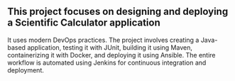 ## This project focuses on designing and deploying a Scientific Calculator application
It uses modern DevOps practices. The project involves creating a Java-based
application, testing it with JUnit, building it using Maven, containerizing it with
Docker, and deploying it using Ansible. The entire workflow is automated using
Jenkins for continuous integration and deployment.
